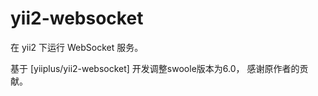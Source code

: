 # yii2-websocket

在 yii2 下运行 WebSocket 服务。

基于 [yiiplus/yii2-websocket] 开发调整swoole版本为6.0， 感谢原作者的贡献。
